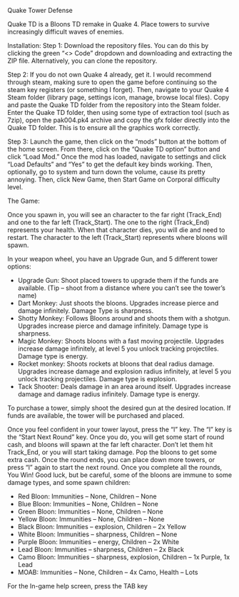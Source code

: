 Quake Tower Defense

Quake TD is a Bloons TD remake in Quake 4. Place towers to survive increasingly difficult waves of enemies.

Installation:
Step 1: Download the repository files. You can do this by clicking the green “<> Code” dropdown and downloading and extracting the ZIP file. Alternatively, you can clone the repository.

Step 2: If you do not own Quake 4 already, get it. I would recommend through steam, making sure to open the game before continuing so the steam key registers (or something I forget). Then, navigate to your Quake 4 Steam folder (library page, settings icon, manage, browse local files). Copy and paste the Quake TD folder from the repository into the Steam folder. Enter the Quake TD folder, then using some type of extraction tool (such as 7zip), open the pak004.pk4 archive and copy the gfx folder directly into the Quake TD folder. This is to ensure all the graphics work correctly.

Step 3: Launch the game, then click on the “mods” button at the bottom of the home screen. From there, click on the “Quake TD option” button and click “Load Mod.” Once the mod has loaded, navigate to settings and click “Load Defaults” and “Yes” to get the default key binds working. Then, optionally, go to system and turn down the volume, cause its pretty annoying. Then, click New Game, then Start Game on Corporal difficulty level.

The Game:

Once you spawn in, you will see an character to the far right (Track_End) and one to the far left (Track_Start). The one to the right (Track_End) represents your health. When that character dies, you will die and need to restart. The character to the left (Track_Start) represents where bloons will spawn. 

In your weapon wheel, you have an Upgrade Gun, and 5 different tower options:
-	Upgrade Gun: Shoot placed towers to upgrade them if the funds are available. (Tip – shoot from a distance where you can’t see the tower’s name)
-	Dart Monkey: Just shoots the bloons. Upgrades increase pierce and damage infinitely. Damage Type is sharpness.
-	Shotty Monkey: Follows Bloons around and shoots them with a shotgun. Upgrades increase pierce and damage infinitely. Damage type is sharpness.
-	Magic Monkey: Shoots bloons with a fast moving projectile. Upgrades increase damage infinitely, at level 5 you unlock tracking projectiles. Damage type is energy.
-	Rocket monkey: Shoots rockets at bloons that deal radius damage. Upgrades increase damage and explosion radius infinitely, at level 5 you unlock tracking projectiles. Damage type is explosion.
-	Tack Shooter: Deals damage in an area around itself. Upgrades increase damage and damage radius infinitely. Damage type is energy.

To purchase a tower, simply shoot the desired gun at the desired location. If funds are available, the tower will be purchased and placed.

Once you feel confident in your tower layout, press the “l” key. The “l” key is the “Start Next Round” key. Once you do, you will get some start of round cash, and bloons will spawn at the far left character. Don’t let them hit Track_End, or you will start taking damage. Pop the bloons to get some extra cash. Once the round ends, you can place down more towers, or press “l” again to start the next round. Once you complete all the rounds, You Win! Good luck, but be careful, some of the bloons are immune to some damage types, and some spawn children:
-	Red Bloon: Immunities – None, Children – None
-	Blue Bloon: Immunities – None, Children – None
-	Green Bloon: Immunities – None, Children – None
-	Yellow Bloon: Immunities – None, Children – None
-	Black Bloon: Immunities – explosion, Children – 2x Yellow
-	White Bloon: Immunities – sharpness, Children – None
-	Purple Bloon: Immunities – energy, Children – 2x White
-	Lead Bloon: Immunities – sharpness, Children – 2x Black
-	Camo Bloon: Immunities – sharpness, explosion, Children – 1x Purple, 1x Lead
-	MOAB: Immunities – None, Children – 4x Camo, Health – Lots

For the In-game help screen, press the TAB key

